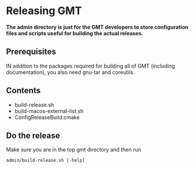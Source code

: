 # Releasing GMT

**The admin directory is just for the GMT developers to store configuration
files and scripts useful for building the actual releases.**


## Prerequisites

IN addition to the packages required for building all of GMT (including documentation),
you also need gnu-tar and coreutils.

## Contents

- build-release.sh
- build-macos-external-list.sh
- ConfigReleaseBuild.cmake

## Do the release

Make sure you are in the top gmt directory and then
run

    admin/build-release.sh [-help]
